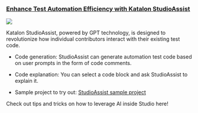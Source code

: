 ### [Enhance Test Automation Efficiency with Katalon StudioAssist](https://katalon.com/resources-center/blog/optimize-test-code-with-katalon-studioassist)

[<img src="https://github.com/katalon-studio/katalon-studio/assets/87002543/baf002cc-cbc3-404d-ae14-a391e11ad8dd">](https://katalon.com/resources-center/blog/optimize-test-code-with-katalon-studioassist)

Katalon StudioAssist, powered by GPT technology, is designed to revolutionize how individual contributors interact with their existing test code. 

* Code generation: StudioAssist can generate automation test code based on user prompts in the form of code comments.

* Code explanation: You can select a code block and ask StudioAssist to explain it.

* Sample project to try out: [StudioAssist sample project](https://docs.katalon.com/katalon-studio/get-started/sample-projects/studioassist/sample-studioassist-project#ariaid-title1)

Check out tips and tricks on how to leverage AI inside Studio here!
